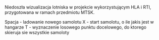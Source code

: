Niedoszła wizualizacja lotniska w projekcie wykorzystującym HLA i RTI, przygotowana w ramach przedmiotu MTSK.

Spacja - ladowanie nowego samolotu
X - start samolotu, o ile jakis jest w hangarze
T - wyznaczenie losowego punktu docelowego, do ktorego skieruja sie wszystkie samoloty